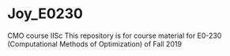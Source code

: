 # Joy_E0230
CMO course IISc
This repository is for course material for E0-230 (Computational Methods of Optimization) of Fall 2019
